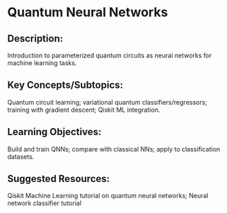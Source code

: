 # Quantum Neural Networks


## Description:
Introduction to parameterized quantum circuits as neural networks for machine learning tasks.
## Key Concepts/Subtopics: 
Quantum circuit learning; variational quantum classifiers/regressors; training with gradient descent; Qiskit ML integration.
## Learning Objectives:
Build and train QNNs; compare with classical NNs; apply to classification datasets.
## Suggested Resources: 
Qiskit Machine Learning tutorial on quantum neural networks; Neural network classifier tutorial
